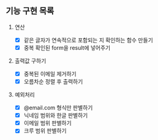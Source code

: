 ## 기능 구현 목록

1. 연산

   - [x] 같은 글자가 연속적으로 포함되는 지 확인하는 함수 만들기
   - [x] 중복 확인된 form을 result에 넣어주기

2. 출력값 구하기

   - [x] 중복된 이메일 제거하기
   - [x] 오름차순 정렬 후 출력하기

3. 예외처리
   - [x] @email.com 형식만 판별하기
   - [x] 닉네임 범위와 한글 판별하기
   - [x] 이메일 범위 판별하기
   - [x] 크루 범위 판별하기
